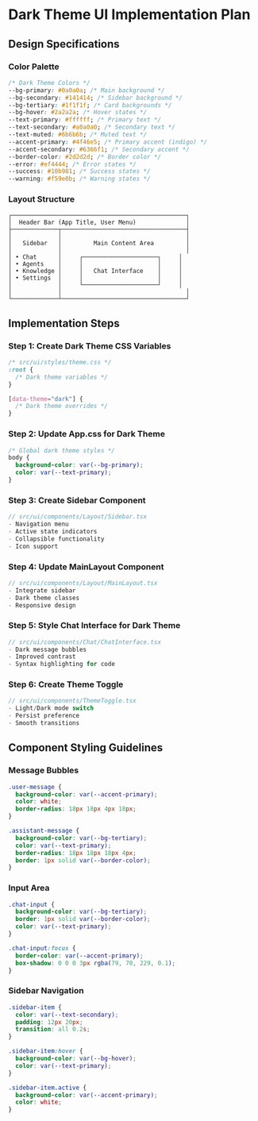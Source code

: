 # Dark Theme UI Implementation Plan

## Design Specifications

### Color Palette

```css
/* Dark Theme Colors */
--bg-primary: #0a0a0a; /* Main background */
--bg-secondary: #141414; /* Sidebar background */
--bg-tertiary: #1f1f1f; /* Card backgrounds */
--bg-hover: #2a2a2a; /* Hover states */
--text-primary: #ffffff; /* Primary text */
--text-secondary: #a0a0a0; /* Secondary text */
--text-muted: #6b6b6b; /* Muted text */
--accent-primary: #4f46e5; /* Primary accent (indigo) */
--accent-secondary: #6366f1; /* Secondary accent */
--border-color: #2d2d2d; /* Border color */
--error: #ef4444; /* Error states */
--success: #10b981; /* Success states */
--warning: #f59e0b; /* Warning states */
```

### Layout Structure

```
┌─────────────────────────────────────────────────┐
│  Header Bar (App Title, User Menu)              │
├─────────────┬───────────────────────────────────┤
│             │                                   │
│   Sidebar   │         Main Content Area         │
│             │                                   │
│ • Chat      │     ┌─────────────────────┐     │
│ • Agents    │     │                     │     │
│ • Knowledge │     │   Chat Interface    │     │
│ • Settings  │     │                     │     │
│             │     └─────────────────────┘     │
│             │                                   │
└─────────────┴───────────────────────────────────┘
```

## Implementation Steps

### Step 1: Create Dark Theme CSS Variables

```css
/* src/ui/styles/theme.css */
:root {
  /* Dark theme variables */
}

[data-theme="dark"] {
  /* Dark theme overrides */
}
```

### Step 2: Update App.css for Dark Theme

```css
/* Global dark theme styles */
body {
  background-color: var(--bg-primary);
  color: var(--text-primary);
}
```

### Step 3: Create Sidebar Component

```typescript
// src/ui/components/Layout/Sidebar.tsx
- Navigation menu
- Active state indicators
- Collapsible functionality
- Icon support
```

### Step 4: Update MainLayout Component

```typescript
// src/ui/components/Layout/MainLayout.tsx
- Integrate sidebar
- Dark theme classes
- Responsive design
```

### Step 5: Style Chat Interface for Dark Theme

```typescript
// src/ui/components/Chat/ChatInterface.tsx
- Dark message bubbles
- Improved contrast
- Syntax highlighting for code
```

### Step 6: Create Theme Toggle

```typescript
// src/ui/components/ThemeToggle.tsx
- Light/Dark mode switch
- Persist preference
- Smooth transitions
```

## Component Styling Guidelines

### Message Bubbles

```css
.user-message {
  background-color: var(--accent-primary);
  color: white;
  border-radius: 18px 18px 4px 18px;
}

.assistant-message {
  background-color: var(--bg-tertiary);
  color: var(--text-primary);
  border-radius: 18px 18px 18px 4px;
  border: 1px solid var(--border-color);
}
```

### Input Area

```css
.chat-input {
  background-color: var(--bg-tertiary);
  border: 1px solid var(--border-color);
  color: var(--text-primary);
}

.chat-input:focus {
  border-color: var(--accent-primary);
  box-shadow: 0 0 0 3px rgba(79, 70, 229, 0.1);
}
```

### Sidebar Navigation

```css
.sidebar-item {
  color: var(--text-secondary);
  padding: 12px 20px;
  transition: all 0.2s;
}

.sidebar-item:hover {
  background-color: var(--bg-hover);
  color: var(--text-primary);
}

.sidebar-item.active {
  background-color: var(--accent-primary);
  color: white;
}
```
